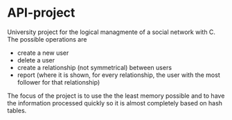 # API-project
University project for the logical managmente of a social network with C.<br>
The possible operations are
<ul>
  <li>create a new user</li>
  <li>delete a user</li>
  <li>create a relationship (not symmetrical) between users</li>
<li>report (where it is shown, for every relationship, the user with the most follower for that relationship)</li>
</ul>
The focus of the project is to use the the least memory possible and to have the information processed quickly so it is almost completely based on hash tables.
